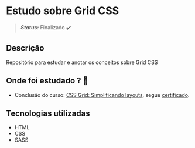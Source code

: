 <!-- :heavy_check_mark: -->
<!-- :construction: -->
# Estudo sobre Grid CSS
> **_Status:_** Finalizado :heavy_check_mark:

<!-- > **_Status:_** Em andamento :construction: -->

## Descrição

Repositório para estudar e anotar os conceitos sobre Grid CSS

## Onde foi estudado ?  :scroll:

* Conclusão do curso: [CSS Grid: Simplificando layouts](https://cursos.alura.com.br/course/css-grid-layout), segue [certificado](https://cursos.alura.com.br/certificate/luiz-fsilveira/css-grid-layout).


## Tecnologias utilizadas
* HTML
* CSS
* SASS


